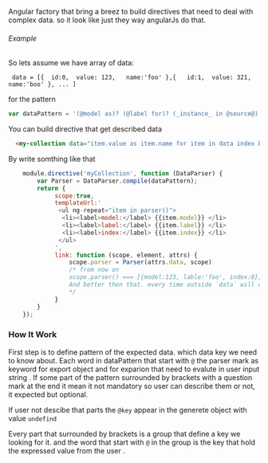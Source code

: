 Angular factory that bring a breez to build directives that need to deal with complex data. so it look like just they way angularJs do that.

###### Example

So lets assume we have array of data: 

```
 data = [{  id:0,  value: 123,   name:'foo' },{   id:1,  value: 321,   name:'boo' }, ... ]
```

for the pattern 

```js
var dataPattern = '(@model as)? (@label for)? (_instance_ in @source@) (index by @index)?';
```

You can build directive that get described data 

```html
  <my-collection data="item.value as item.name for item in data index by item.id"></my-collection>
```

By write somthing like that 

```js
    module.directive('myCollection', function (DataParser) {
        var Parser = DataParser.compile(dataPattern);
        return {
             scope:true,
             templateUrl:'
              <ul ng-repeat="item in parser()">
               <li><label>model:</label> {{item.model}} </li>
               <li><label>label:</label> {{item.label}} </li>
               <li><label>index:</label> {{item.index}} </li>
              </ul>
             ',
             link: function (scope, element, attrs) {
                 scope.parser = Parser(attrs.data, scope)
                 /* from now on  
                 scope.parser() === [{model:123, lable:'foo', index:0}, {model:321, lable:'boo', index:1}, ... ]
                 And better then that. every time outside `data` will update `scope.parser` will update too.
                 */
             }
        }
    });

```
### How It Work 
First step is to define pattern of the expected data. which data key we need to know about.
Each word in dataPattern that start with `@` the parser mark as keyword for export object and for exparion that need
to evalute in user input string . If some part of the pattern surrounded by brackets with a question mark at the end it 
mean it not mandatory so user can describe them or not,  it expected but optional. 

If user not descibe that parts the `@key` appear in the generete object with value `undefind`  

Every part that surrounded by brackets is a group that define a key  we looking for it. and the word that start with `@` in the group is the key that hold the expressed value from the user .


